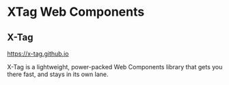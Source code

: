 # XTag Web Components


## X-Tag

https://x-tag.github.io

X-Tag is a lightweight, power-packed Web Components library that gets you there fast, and stays in its own lane.
